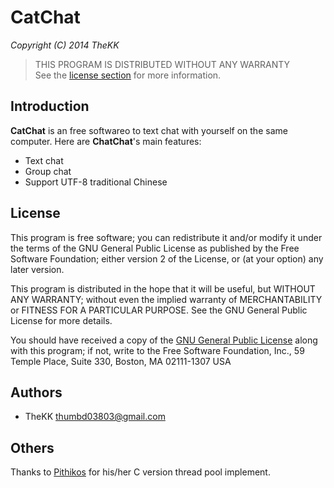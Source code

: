 # CatChat
*Copyright (C) 2014 TheKK*

> THIS PROGRAM IS DISTRIBUTED WITHOUT ANY WARRANTY<br/>
> See the [license section](#license) for more information.

## Introduction

**CatChat** is an free softwareo to text chat with yourself on the same computer.
Here are **ChatChat**'s main features:

* Text chat
* Group chat
* Support UTF-8 traditional Chinese

## License

This program is free software; you can redistribute it and/or modify
it under the terms of the GNU General Public License as published by
the Free Software Foundation; either version 2 of the License, or
(at your option) any later version.

This program is distributed in the hope that it will be useful, but
WITHOUT ANY WARRANTY; without even the implied warranty of
MERCHANTABILITY or FITNESS FOR A PARTICULAR PURPOSE.  See the GNU
General Public License for more details.

You should have received a copy of the [GNU General Public License](docs/licenses/GPL.txt)
along with this program; if not, write to the Free Software
Foundation, Inc., 59 Temple Place, Suite 330, Boston, MA 02111-1307
USA

## Authors

* TheKK [thumbd03803@gmail.com](mailto:thumbd03803@gmail.com)

## Others

Thanks to [Pithikos](https://github.com/Pithikos) for his/her C version
thread pool implement.
